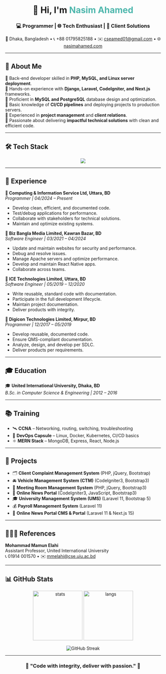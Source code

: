 <!-- Profile README for NASIM AHAMED -->

<h1 align="center">👋 Hi, I'm <span style="color:#4db6ac;">Nasim Ahamed</span></h1>
<h3 align="center">💻 Programmer | 🌐 Tech Enthusiast | 🤝 Client Solutions</h3>

<p align="center">
  📍 Dhaka, Bangladesh • 📞 +88 01795825188 • ✉️ <a href="mailto:cseamed01@gmail.com">cseamed01@gmail.com</a> • 🌐 <a href="https://nasimahamed.com">nasimahamed.com</a>
</p>

---

## 🚀 About Me
🔹 Back-end developer skilled in **PHP, MySQL, and Linux server deployment**.  
🔹 Hands-on experience with **Django, Laravel, CodeIgniter, and Next.js** frameworks.  
🔹 Proficient in **MySQL and PostgreSQL** database design and optimization.  
🔹 Basic knowledge of **CI/CD pipelines** and deploying projects to production servers.  
🔹 Experienced in **project management** and **client relations**.  
🔹 Passionate about delivering **impactful technical solutions** with clean and efficient code.  

---

## 🛠️ Tech Stack

<p align="center">
  <img src="https://skillicons.dev/icons?i=php,js,python,html,css,bootstrap,laravel,django,express,react,nextjs,mysql,postgresql,mongodb,git,docker,linux" />
</p>


---

## 💼 Experience

**💼 Computing & Information Service Ltd, Uttara, BD**  
*Programmer | 04/2024 – Present*  
- Develop clean, efficient, and documented code.  
- Test/debug applications for performance.  
- Collaborate with stakeholders for technical solutions.  
- Maintain and optimize existing systems.  

**💼 Biz Bangla Media Limited, Kawran Bazar, BD**  
*Software Engineer | 03/2021 – 04/2024*  
- Update and maintain websites for security and performance.  
- Debug and resolve issues.  
- Manage Apache servers and optimize performance.  
- Develop and maintain React Native apps.  
- Collaborate across teams.  

**💼 ICE Technologies Limited, Uttara, BD**  
*Software Engineer | 05/2019 – 12/2020*  
- Write reusable, standard code with documentation.  
- Participate in the full development lifecycle.  
- Maintain project documentation.  
- Deliver products with integrity.  

**💼 Digicon Technologies Limited, Mirpur, BD**  
*Programmer | 12/2017 – 05/2019*  
- Develop reusable, documented code.  
- Ensure QMS-compliant documentation.  
- Analyze, design, and develop per SDLC.  
- Deliver products per requirements.  

---

## 🎓 Education
🎓 **United International University, Dhaka, BD**  
*B.Sc. in Computer Science & Engineering | 2012 – 2016*  

---

## 📚 Training
- 🛰 **CCNA** – Networking, routing, switching, troubleshooting  
- 🐳 **DevOps Capsule** – Linux, Docker, Kubernetes, CI/CD basics  
- ⚛ **MERN Stack** – MongoDB, Express, React, Node.js  

---

## 🚀 Projects
- 🗂 **Client Complaint Management System** (PHP, jQuery, Bootstrap)  
- 🚘 **Vehicle Management System (CTM)** (CodeIgniter3, Bootstrap3)  
- 🏢 **Meeting Room Management System** (PHP, jQuery, Bootstrap3)  
- 📰 **Online News Portal** (CodeIgniter3, JavaScript, Bootstrap3)  
- 🎓 **University Management System (UMS)** (Laravel 11, Bootstrap 5)  
- 💰 **Payroll Management System** (Laravel 11)  
- 📰 **Online News Portal CMS & Portal** (Laravel 11 & Next.js 15)  

---

## 🧑‍🤝‍🧑 References
**Mohammad Mamun Elahi**  
Assistant Professor, United International University  
📞 01914 001570 • ✉️ mmelahi@cse.uiu.ac.bd  

---

## 📊 GitHub Stats

<p align="center">
  <img src="https://github-readme-stats.vercel.app/api?username=cseahmed01&show_icons=true&theme=tokyonight" alt="stats" height="160"/>
  <img src="https://github-readme-stats.vercel.app/api/top-langs/?username=cseahmed01&layout=compact&theme=tokyonight" alt="langs" height="160"/>
</p>

<p align="center">
  <img src="https://streak-stats.demolab.com?user=cseahmed01&theme=tokyonight&hide_border=true" alt="GitHub Streak" />
</p>

---

<h3 align="center">🌟 "Code with integrity, deliver with passion." 🌟</h3>
